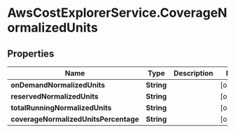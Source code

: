 # AwsCostExplorerService.CoverageNormalizedUnits

## Properties

Name | Type | Description | Notes
------------ | ------------- | ------------- | -------------
**onDemandNormalizedUnits** | **String** |  | [optional] 
**reservedNormalizedUnits** | **String** |  | [optional] 
**totalRunningNormalizedUnits** | **String** |  | [optional] 
**coverageNormalizedUnitsPercentage** | **String** |  | [optional] 


